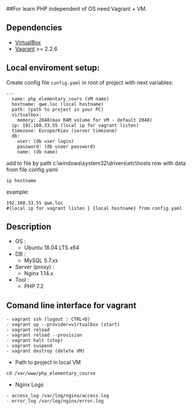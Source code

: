 ##For learn PHP independent of OS need Vagrant + VM.
## Dependencies
- [VirtualBox](https://www.virtualbox.org/wiki/Downloads)
- [Vagrant](https://www.vagrantup.com/downloads.html) >= 2.2.6
## Local enviroment setup:
Create config file ``config.yaml`` in root of project with next variables:
````
---
  name: php_elementary_cours (VM name)
  hostname: qwe.loc (local hostname)
  path: (path to project in your PC)
  virtualbox:
    memory: 2048(max RAM volume for VM - default 2048)
  ip: 192.168.33.55 (local ip for vagrant listen)
  timezone: Europe/Kiev (server timezone)
  db:
    user: (db user login)
    password: (db useer password)
    name: (db name)
````
add to file by path c:\windows\system32\drivers\etc\hosts
row with data from file config.yaml
````
ip hostname
````
example:
````
192.168.33.55 qwe.loc
#{local ip for vagrant listen } {local hostname} from config.yaml
````

## Description
- OS :
	- Ubuntu 18.04 LTS x64
- DB :
	- MySQL 5.7.xx
- Server (proxy) :
	- Nginx 1.14.x
- Tool :
    - PHP 7.2

## Comand line interface for vagrant
````
- vagrant ssh (logout : CTRL+D)
- vagrant up --provider=virtualbox (start)
- vagrant reload
- vagrant reload --provision
- vagrant halt (stop)
- vagrant suspend
- vagrant destroy (delete VM)
````
- Path to project in local VM
```
cd /var/www/php_elementary_course
```
- Nginx Logs
````
- access_log /var/log/nginx/access.log
- error_log /var/log/nginx/error.log
````